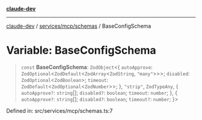 [**claude-dev**](../../../../README.md)

***

[claude-dev](../../../../README.md) / [services/mcp/schemas](../README.md) / BaseConfigSchema

# Variable: BaseConfigSchema

> `const` **BaseConfigSchema**: `ZodObject`\<\{ `autoApprove`: `ZodOptional`\<`ZodDefault`\<`ZodArray`\<`ZodString`, `"many"`\>\>\>; `disabled`: `ZodOptional`\<`ZodBoolean`\>; `timeout`: `ZodDefault`\<`ZodOptional`\<`ZodNumber`\>\>; \}, `"strip"`, `ZodTypeAny`, \{ `autoApprove?`: `string`[]; `disabled?`: `boolean`; `timeout`: `number`; \}, \{ `autoApprove?`: `string`[]; `disabled?`: `boolean`; `timeout?`: `number`; \}\>

Defined in: src/services/mcp/schemas.ts:7
